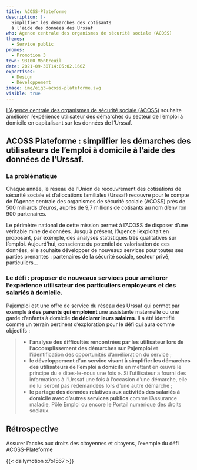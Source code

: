 ```yaml
---
title: ACOSS-Plateforme
description: |-
  Simplifier les démarches des cotisants
  à l’aide des données des Urssaf
who: Agence centrale des organismes de sécurité sociale (ACOSS)
themes:
  - Service public
promos:
  - Promotion 3
town: 93100 Montreuil
date: 2021-09-30T14:05:02.160Z
expertises:
  - Design
  - Développement
image: img/eig3-acoss-plateforme.svg
visible: true
---
```

[L’Agence centrale des organismes de sécurité sociale (ACOSS)](https://www.acoss.fr/home.html) souhaite améliorer l’expérience utilisateur des démarches du secteur de l’emploi à domicile en capitalisant sur les données de l’Urssaf.

## ACOSS Plateforme : simplifier les démarches des utilisateurs de l’emploi à domicile à l’aide des données de l’Urssaf.

### La problématique

Chaque année, le réseau de l’Union de recouvrement des cotisations de sécurité sociale et d’allocations familiales (Urssaf) recouvre pour le compte de l’Agence centrale des organismes de sécurité sociale (ACOSS) près de 500 milliards d’euros, auprès de 9,7 millions de cotisants au nom d’environ 900 partenaires.

Le périmètre national de cette mission permet à l’ACOSS de disposer d’une véritable mine de données. Jusqu’à présent, l’Agence l’exploitait en proposant, par exemple, des analyses statistiques très qualitatives sur l’emploi. Aujourd’hui, consciente du potentiel de valorisation de ces données, elle souhaite développer de nouveaux services pour toutes ses parties prenantes : partenaires de la sécurité sociale, secteur privé, particuliers…

### Le défi : proposer de nouveaux services pour améliorer l’expérience utilisateur des particuliers employeurs et des salariés à domicile.

Pajemploi est une offre de service du réseau des Urssaf qui permet par exemple **à des parents qui emploient** une assistante maternelle ou une garde d’enfants à domicile **de déclarer leurs salaires**. Il a été identifié comme un terrain pertinent d’exploration pour le défi qui aura comme objectifs :

> * **l’analyse des difficultés rencontrées par les utilisateur lors de l’accomplissement des démarches sur Pajemploi** et l’identification des opportunités d’amélioration du service ;
> * **le développement d’un service visant à simplifier les démarches des utilisateurs de l’emploi à domicile** en mettant en œuvre le principe du « dites-le-nous une fois ». Si l’utilisateur a fourni des informations à l’Urssaf une fois à l’occasion d’une démarche, elle ne lui seront pas redemandées lors d’une autre démarche ;
> * **le partage des données relatives aux activités des salariés à domicile avec d’autres services publics** comme l’Assurance maladie, Pôle Emploi ou encore le Portail numérique des droits sociaux.

## Rétrospective

Assurer l’accès aux droits des citoyennes et citoyens, l’exemple du défi ACOSS-Plateforme

{{< dailymotion x7o1567 >}}